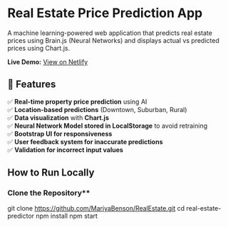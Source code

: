 #  Real Estate Price Prediction App

A machine learning-powered web application that predicts real estate prices using Brain.js (Neural Networks) and displays actual vs predicted prices using Chart.js.

**Live Demo:** [ View on Netlify](https://67c23c962870ca8c139bcebe--magenta-alfajores-5df0b5.netlify.app/)  

## 📌 Features
✅ **Real-time property price prediction** using AI  
✅ **Location-based predictions** (Downtown, Suburban, Rural)  
✅ **Data visualization** with **Chart.js**  
✅ **Neural Network Model stored in LocalStorage** to avoid retraining  
✅ **Bootstrap UI for responsiveness**  
✅ **User feedback system for inaccurate predictions**  
✅ **Validation for incorrect input values**  

##  How to Run Locally

###  Clone the Repository**

git clone https://github.com/MariyaBenson/RealEstate.git
cd real-estate-predictor
npm install
npm start
